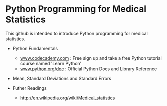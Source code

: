 # Python Programming for Medical Statistics

This github is intended to introduce Python programming for medical statistics.

- Python Fundamentals
  - www.codecademy.com : Free sign up and take a free Python tutorial course named 'Learn Python'
  - www.python.org/doc : Official Python Docs and Library Reference

- Mean, Standard Deviations and Standard Errors

- Futher Readings
  - http://en.wikipedia.org/wiki/Medical_statistics
